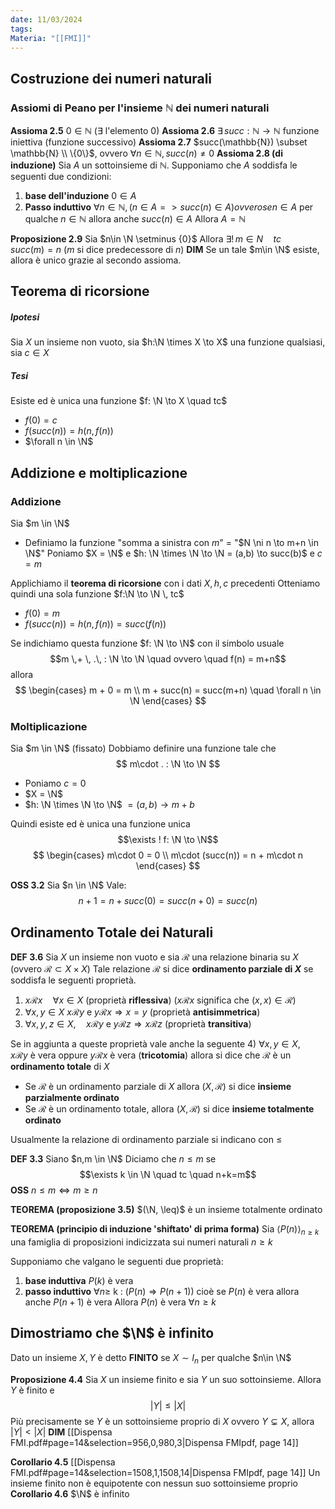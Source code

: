 ```yaml
---
date: 11/03/2024
tags: 
Materia: "[[FMI]]"
---
```

$$
\newcommand{\N}{\mathbb{N}}
\newcommand{\R}{\mathbb{R}}
\newcommand{\Z}{\mathbb{Z}}
$$
## Costruzione dei numeri naturali
### Assiomi di Peano per l'insieme $\mathbb{N}$ dei numeri naturali
**Assioma 2.5** $0\in \mathbb{N}$ ($\exists$ l'elemento $0$)
**Assioma 2.6** $\exists\, succ: \mathbb{N} \to \mathbb{N}$ funzione iniettiva (funzione successivo)
**Assioma 2.7** $succ(\mathbb{N}) \subset \mathbb{N} \\ \{0\}$, ovvero $\forall n \in \mathbb{N}, succ(n) \neq 0$
**Assioma 2.8 (di induzione)** Sia $A$ un sottoinsieme di $\mathbb{N}$. Supponiamo che $A$ soddisfa le seguenti due condizioni: 
1) **base dell'induzione** $0\in A$
2) **Passo induttivo** $\forall n \in \mathbb{N}, (n\in A =>succ(n)\in A) ovvero se n\in A$ per qualche $n\in \mathbb{N}$ allora anche $succ(n) \in A$
Allora $A = \mathbb{N}$

**Proposizione 2.9** Sia $n\in \N \setminus {0}$
Allora $\exists ! \,m\in N \quad tc\quad succ(m) = n$ ($m$ si dice predecessore di $n$)
**DIM** Se un tale $m\in \N$ esiste, allora è unico grazie al secondo assioma.

## Teorema di ricorsione
##### Ipotesi
Sia $X$  un insieme non vuoto,
sia $h:\N \times X \to X$ una funzione qualsiasi,
sia $c\in X$
##### Tesi
Esiste ed è unica una funzione 
$f: \N \to X \quad tc$ 
- $f(0) = c$
- $f(succ(n)) = h(n, f(n))$
- $\forall n \in \N$

## Addizione e moltiplicazione
### Addizione
Sia $m \in \N$
- Definiamo la funzione "somma a sinistra con $m$" $=$ "$N \ni n \to m+n \in \N$"
Poniamo $X = \N$ e 
$h: \N \times \N \to \N = (a,b) \to succ(b)$ e $c = m$

Applichiamo il **teorema di ricorsione** con i dati $X, h, c$ precedenti
Otteniamo quindi una sola funzione $f:\N \to \N \, tc$
- $f(0) = m$
- $f(succ(n)) = h(n, f(n)) = succ(f(n))$

Se indichiamo questa funzione $f: \N \to \N$ con il simbolo usuale
$$m \,+ \, .\, : \N \to \N \quad ovvero \quad f(n) = m+n$$
allora 
$$
\begin{cases}
m + 0 = m  \\
m + succ(n) = succ(m+n) \quad \forall n \in \N 
\end{cases}
$$
### Moltiplicazione
Sia $m \in \N$ (fissato)
Dobbiamo definire una funzione tale che
$$
m\cdot . : \N \to \N
$$

- Poniamo $c = 0$
- $X = \N$
- $h: \N \times \N \to \N$  $= (a,b) \to m +b$

Quindi esiste ed è unica una funzione unica
$$\exists ! f: \N \to \N$$
$$
\begin{cases}
m\cdot 0 = 0 \\
m\cdot (succ(n)) = n + m\cdot n
\end{cases}
$$

**OSS 3.2** Sia $n \in \N$ Vale:
$$
n+1 =n+succ(0) = succ(n+0) = succ(n)
$$
## Ordinamento Totale dei Naturali
**DEF 3.6** Sia $X$ un insieme non vuoto e sia $\mathcal{R}$ una relazione binaria su $X$ (ovvero $\mathcal{R}\subset X \times X)$ Tale relazione $\mathcal{R}$ si dice **ordinamento parziale di $X$** se soddisfa le seguenti proprietà.
1) $x\mathcal{R}x \quad \forall x \in X$ (proprietà **riflessiva**) ($x\mathcal{R}x$ significa che $(x,x)\in \mathcal{R}$)
2) $\forall x,y \in X$ $x\mathcal{R}y$ e $y\mathcal{R}x \Rightarrow x=y$ (proprietà **antisimmetrica**)
3) $\forall x,y,z \in X,\quad x\mathcal{R}y$ e $y\mathcal{R}z \Rightarrow x\mathcal{R}z$ (proprietà **transitiva**)

Se in aggiunta a queste proprietà vale anche la seguente 
4) $\forall x,y \in X, \quad x\mathcal{R} y$ è vera oppure $y\mathcal{R}x$ è vera (**tricotomia**)
allora si dice che $\mathcal{R}$  è un **ordinamento totale** di $X$

- Se $\mathcal{R}$ è un ordinamento parziale di $X$ allora $(X, \mathcal{R})$ si dice **insieme parzialmente ordinato**
- Se $\mathcal{R}$ è un ordinamento totale, allora $(X, \mathcal{R})$ si dice **insieme totalmente ordinato**

Usualmente la relazione di ordinamento parziale si indicano con $\leq$

**DEF 3.3** Siano $n,m \in \N$
Diciamo che $n \leq m$ se
$$\exists k \in \N \quad tc \quad n+k=m$$
**OSS** $n \leq m \Leftrightarrow m\geq n$

**TEOREMA (proposizione 3.5)** $(\N, \leq)$ è un insieme totalmente ordinato

**TEOREMA (principio di induzione 'shiftato' di prima forma)** 
Sia $\langle P(n) \rangle _{n\geq k}$ una famiglia di proposizioni indicizzata sui numeri naturali $n\geq k$

Supponiamo che valgano le seguenti due proprietà:
1) **base induttiva** $P(k)$ è vera
2) **passo induttivo** $\forall n \ge$ k : $(P(n) \Rightarrow P(n+1))$ cioè
	se $P(n)$ è vera allora anche $P(n+1)$ è vera
	Allora $P(n)$ è vera $\forall n \geq k$

## Dimostriamo che $\N$ è infinito
Dato un insieme $X,Y$ è detto **FINITO** se $X\sim I_{n}$ per qualche $n\in \N$

**Proposizione 4.4** Sia $X$ un insieme finito e sia $Y$ un suo sottoinsieme.
Allora $Y$ è finito e 
$$
|Y| \leq|X|
$$
Più precisamente se $Y$ è un sottoinsieme proprio di $X$ ovvero $Y\subsetneq X$, allora $|Y| < |X|$
**DIM** [[Dispensa FMI.pdf#page=14&selection=956,0,980,3|Dispensa FMIpdf, page 14]]

**Corollario 4.5** [[Dispensa FMI.pdf#page=14&selection=1508,1,1508,14|Dispensa FMIpdf, page 14]]
Un insieme finito non è equipotente con nessun suo sottoinsieme proprio
**Corollario 4.6** $\N$ è infinito

